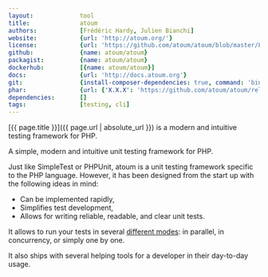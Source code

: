 ```yaml
---
layout:             tool
title:              atoum
authors:            [Frédéric Hardy, Julien Bianchi]
website:            {url: 'http://atoum.org/'}
license:            {url: 'https://github.com/atoum/atoum/blob/master/LICENSE', label: 'BSD 3'}
github:             {name: atoum/atoum}
packagist:          {name: atoum/atoum}               
dockerhub:          [{name: atoum/atoum}]
docs:               {url: 'http://docs.atoum.org'}
git:                {install-composer-dependencies: true, command: 'bin/atoum'}
phar:               {url: {'X.X.X': 'https://github.com/atoum/atoum/releases/download/X.X.X/atoum.phar'}}
dependencies:       []
tags:               [testing, cli]
---
```


[{{ page.title }}]({{ page.url | absolute_url }}) is a modern and intuitive testing framework for PHP.

<!--more--> 

A simple, modern and intuitive unit testing framework for PHP.

Just like SimpleTest or PHPUnit, atoum is a unit testing framework specific to the PHP language. However, it has been designed from the start up with the following ideas in mind:
* Can be implemented rapidly,
* Simplifies test development,
* Allows for writing reliable, readable, and clear unit tests.

It allows to run your tests in several [different modes](http://atoum.org/features.html#execution-engines):
in parallel, in concurrency, or simply one by one.
 
It also ships with several helping tools for a developer in their day-to-day usage.
